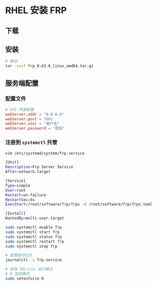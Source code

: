 # RHEL 安装 FRP

## 下载

## 安装

```bash
# 解压
tar -zxvf frp_0.63.0_linux_amd64.tar.gz
```

## 服务端配置

### 配置文件

```toml
# GUI 界面配置
webServer.addr = "0.0.0.0"
webServer.port = 7001
webServer.user = "用户名"
webServer.password = "密码"
```

### 注册到 `systemctl` 托管

```bash
vim /etc/systemd/system/frp.service
```

```bash
[Unit]
Description=Frp Server Service
After=network.target

[Service]
Type=simple
User=root
Restart=on-failure
RestartSec=5s
ExecStart=/root/software/frp/frps -c /root/software/frp/frps.toml

[Install]
WantedBy=multi-user.target
```

```bash
sudo systemctl enable frp
sudo systemctl start frp
sudo systemctl status frp
sudo systemctl restart frp
sudo systemctl stop frp
```

```bash
# 查看启动日志
journalctl -u frp.service

# 修改 SELinux 运行模式
# 0 宽容模式
sudo setenforce 0
```
